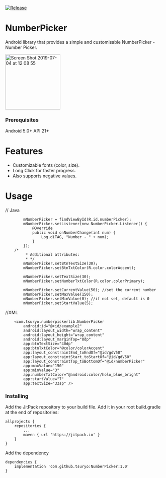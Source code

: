 [![Release](https://jitpack.io/v/tsuryo/NumberPicker.svg)](https://jitpack.io/#tsuryo/NumberPicker)
# NumberPicker
Android library that provides a simple and customisable NumberPicker - Number Picker.

<img width="175" alt="Screen Shot 2019-07-04 at 12 08 55" src="https://user-images.githubusercontent.com/42518244/60654621-fd8f9e00-9e54-11e9-8d1a-8903e6a13d50.png">

### Prerequisites
Android 5.0+ API 21+
# Features

* Customizable fonts (color, size).
* Long Click for faster progress.
* Also supports negative values.

# Usage
// Java
```
        mNumberPicker = findViewById(R.id.numberPicker);
        mNumberPicker.setListener(new NumberPicker.Listener() {
            @Override
            public void onNumberChange(int num) {
                Log.d(TAG, "Number - " + num);
            }
        });
	/*
         * Additional attributes:
         * */
        mNumberPicker.setBtnTextSize(30);
        mNumberPicker.setBtnTxtColor(R.color.colorAccent);

        mNumberPicker.setTextSize(30);
        mNumberPicker.setNumberTxtColor(R.color.colorPrimary);

        mNumberPicker.setCurrentValue(50); //set the current number
        mNumberPicker.setMaxValue(150);
        mNumberPicker.setMinValue(0); //if not set, default is 0
        mNumberPicker.setStartValue(5);

```
//XML
```
    <com.tsuryo.numberpickerlib.NumberPicker
        android:id="@+id/example2"
        android:layout_width="wrap_content"
        android:layout_height="wrap_content"
        android:layout_marginTop="8dp"
        app:btnTextSize="40dp"
        app:btnTxtColor="@color/colorAccent"
        app:layout_constraintEnd_toEndOf="@id/gdV50"
        app:layout_constraintStart_toStartOf="@id/gdV50"
        app:layout_constraintTop_toBottomOf="@id/numberPicker"
        app:maxValue="150"
        app:minValue="3"
        app:numberTxtColor="@android:color/holo_blue_bright"
        app:startValue="7"
        app:textSize="33sp" />

```
### Installing

Add the JitPack repository to your build file.
Add it in your root build.gradle at the end of repositories:
```
allprojects {
	repositories {
		...
		maven { url 'https://jitpack.io' }
	}
}
```

Add the dependency
```
dependencies {
	implementation 'com.github.tsuryo:NumberPicker:1.0'
}
```
